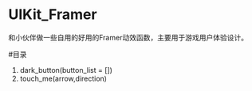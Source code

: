 # UIKit_Framer
和小伙伴做一些自用的好用的Framer动效函数，主要用于游戏用户体验设计。

#目录
1. dark_button(button_list = [])
2. touch_me(arrow,direction)